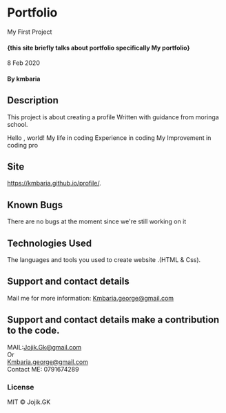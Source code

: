 # Portfolio
My First Project
#### {this site briefly talks about portfolio specifically My portfolio}
8 Feb 2020 
#### By **kmbaria**
## Description
This project is about creating a profile
Written with guidance from moringa school.

Hello , world!
My life in coding 
Experience in coding
My Improvement in coding
pro
## Site
https://kmbaria.github.io/profile/.
## Known Bugs
There are no bugs at the moment since we're still working on it
## Technologies Used
The languages and tools you used to create website .(HTML & Css).
## Support and contact details
 Mail me for more information: Kmbaria.george@gmail.com

## Support and contact details make a contribution to the code.
MAIL:Jojik.Gk@gmail.com</br> Or </br> Kmbaria.george@gmail.com
</br>
Contact ME: 0791674289
          
### License
MIT &copy; Jojik.GK
